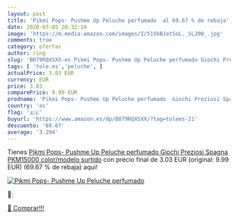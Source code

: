```yaml
---
layout: post
title: 'Pikmi Pops- Pushme Up Peluche perfumado  al 69.67 % de rebaja'
date: 2020-07-05 20:32:19
image: 'https://m.media-amazon.com/images/I/51VbBJotSoL._SL200_.jpg'
comments: true
category: ofertas
author: ring
slug: 'B079RQXSXX-es Pikmi Pops- Pushme Up Peluche perfumado Giochi Preziosi...'
tags: [ 'tole.es','peluche', ]
actualPrice: 3.03 EUR
currency: EUR
price: 3.03
comparePrice: 9.99 EUR
prodname: 'Pikmi Pops- Pushme Up Peluche perfumado  Giochi Preziosi Spagna PKM15000    color/modelo surtido'
country: 'es'
flag: '🇪🇸'
buyurl: 'https://www.amazon.es/dp/B079RQXSXX/?tag=tolees-21'
descuento: '69.67'
average: '3.294'
---
```


Tienes [Pikmi Pops- Pushme Up Peluche perfumado  Giochi Preziosi Spagna PKM15000    color/modelo surtido](https://www.amazon.es/dp/B079RQXSXX/?tag=tolees-21) con precio final de  3.03 EUR (original: 9.99 EUR) (69.67 %  de rebaja) aqui!

[![Pikmi Pops- Pushme Up Peluche perfumado ](https://m.media-amazon.com/images/I/51VbBJotSoL._SL200_.jpg)](https://www.amazon.es/dp/B079RQXSXX/?tag=tolees-21)

🔎:


[🛒 Comprar!!!](https://www.amazon.es/dp/B079RQXSXX/?tag=tolees-21)
